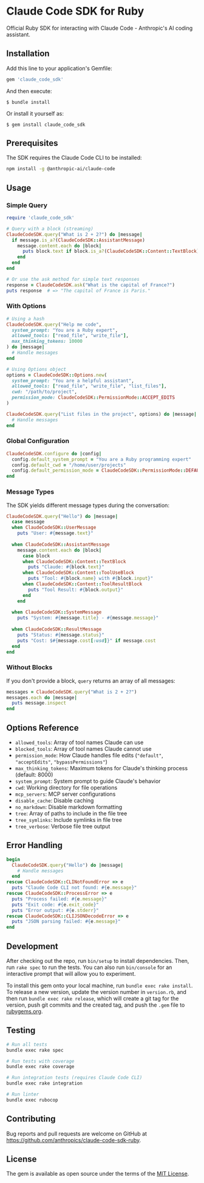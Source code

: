 # Claude Code SDK for Ruby

Official Ruby SDK for interacting with Claude Code - Anthropic's AI coding assistant.

## Installation

Add this line to your application's Gemfile:

```ruby
gem 'claude_code_sdk'
```

And then execute:

    $ bundle install

Or install it yourself as:

    $ gem install claude_code_sdk

## Prerequisites

The SDK requires the Claude Code CLI to be installed:

```bash
npm install -g @anthropic-ai/claude-code
```

## Usage

### Simple Query

```ruby
require 'claude_code_sdk'

# Query with a block (streaming)
ClaudeCodeSDK.query("What is 2 + 2?") do |message|
  if message.is_a?(ClaudeCodeSDK::AssistantMessage)
    message.content.each do |block|
      puts block.text if block.is_a?(ClaudeCodeSDK::Content::TextBlock)
    end
  end
end

# Or use the ask method for simple text responses
response = ClaudeCodeSDK.ask("What is the capital of France?")
puts response  # => "The capital of France is Paris."
```

### With Options

```ruby
# Using a hash
ClaudeCodeSDK.query("Help me code",
  system_prompt: "You are a Ruby expert",
  allowed_tools: ["read_file", "write_file"],
  max_thinking_tokens: 10000
) do |message|
  # Handle messages
end

# Using Options object
options = ClaudeCodeSDK::Options.new(
  system_prompt: "You are a helpful assistant",
  allowed_tools: ["read_file", "write_file", "list_files"],
  cwd: "/path/to/project",
  permission_mode: ClaudeCodeSDK::PermissionMode::ACCEPT_EDITS
)

ClaudeCodeSDK.query("List files in the project", options) do |message|
  # Handle messages
end
```

### Global Configuration

```ruby
ClaudeCodeSDK.configure do |config|
  config.default_system_prompt = "You are a Ruby programming expert"
  config.default_cwd = "/home/user/projects"
  config.default_permission_mode = ClaudeCodeSDK::PermissionMode::DEFAULT
end
```

### Message Types

The SDK yields different message types during the conversation:

```ruby
ClaudeCodeSDK.query("Hello") do |message|
  case message
  when ClaudeCodeSDK::UserMessage
    puts "User: #{message.text}"
    
  when ClaudeCodeSDK::AssistantMessage
    message.content.each do |block|
      case block
      when ClaudeCodeSDK::Content::TextBlock
        puts "Claude: #{block.text}"
      when ClaudeCodeSDK::Content::ToolUseBlock
        puts "Tool: #{block.name} with #{block.input}"
      when ClaudeCodeSDK::Content::ToolResultBlock
        puts "Tool Result: #{block.output}"
      end
    end
    
  when ClaudeCodeSDK::SystemMessage
    puts "System: #{message.title} - #{message.message}"
    
  when ClaudeCodeSDK::ResultMessage
    puts "Status: #{message.status}"
    puts "Cost: $#{message.cost[:usd]}" if message.cost
  end
end
```

### Without Blocks

If you don't provide a block, `query` returns an array of all messages:

```ruby
messages = ClaudeCodeSDK.query("What is 2 + 2?")
messages.each do |message|
  puts message.inspect
end
```

## Options Reference

- `allowed_tools`: Array of tool names Claude can use
- `blocked_tools`: Array of tool names Claude cannot use
- `permission_mode`: How Claude handles file edits (`"default"`, `"acceptEdits"`, `"bypassPermissions"`)
- `max_thinking_tokens`: Maximum tokens for Claude's thinking process (default: 8000)
- `system_prompt`: System prompt to guide Claude's behavior
- `cwd`: Working directory for file operations
- `mcp_servers`: MCP server configurations
- `disable_cache`: Disable caching
- `no_markdown`: Disable markdown formatting
- `tree`: Array of paths to include in the file tree
- `tree_symlinks`: Include symlinks in file tree
- `tree_verbose`: Verbose file tree output

## Error Handling

```ruby
begin
  ClaudeCodeSDK.query("Hello") do |message|
    # Handle messages
  end
rescue ClaudeCodeSDK::CLINotFoundError => e
  puts "Claude Code CLI not found: #{e.message}"
rescue ClaudeCodeSDK::ProcessError => e
  puts "Process failed: #{e.message}"
  puts "Exit code: #{e.exit_code}"
  puts "Error output: #{e.stderr}"
rescue ClaudeCodeSDK::CLIJSONDecodeError => e
  puts "JSON parsing failed: #{e.message}"
end
```

## Development

After checking out the repo, run `bin/setup` to install dependencies. Then, run `rake spec` to run the tests. You can also run `bin/console` for an interactive prompt that will allow you to experiment.

To install this gem onto your local machine, run `bundle exec rake install`. To release a new version, update the version number in `version.rb`, and then run `bundle exec rake release`, which will create a git tag for the version, push git commits and the created tag, and push the `.gem` file to [rubygems.org](https://rubygems.org).

## Testing

```bash
# Run all tests
bundle exec rake spec

# Run tests with coverage
bundle exec rake coverage

# Run integration tests (requires Claude Code CLI)
bundle exec rake integration

# Run linter
bundle exec rubocop
```

## Contributing

Bug reports and pull requests are welcome on GitHub at https://github.com/anthropics/claude-code-sdk-ruby.

## License

The gem is available as open source under the terms of the [MIT License](https://opensource.org/licenses/MIT).